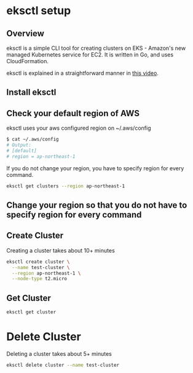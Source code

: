 # eksctl setup


## Overview

eksctl is a simple CLI tool for creating clusters on EKS - Amazon's new managed Kubernetes service for EC2. It is written in Go, and uses CloudFormation.

eksctl is explained in a straightforward manner in [this video](https://youtu.be/p6xDCz00TxU).


## Install eksctl

## Check your default region of AWS

eksctl uses your aws configured region on ~/.aws/config

``` sh
$ cat ~/.aws/config
# Output:
# [default]
# region = ap-northeast-1
```

If you do not change your region, you have to specify region for every command.

``` sh
eksctl get clusters --region ap-northeast-1
```

## Change your region so that you do not have to specify region for every command

## Create Cluster

Creating a cluster takes about 10+ minutes
```sh
eksctl create cluster \
  --name test-cluster \
  --region ap-northeast-1 \
  --node-type t2.micro
```

## Get Cluster
```sh
eksctl get cluster
```

# Delete Cluster
Deleting a cluster takes about 5+ minutes
```sh
eksctl delete cluster --name test-cluster
```
